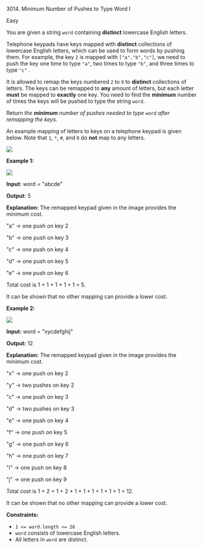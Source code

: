 3014\. Minimum Number of Pushes to Type Word I

Easy

You are given a string `word` containing **distinct** lowercase English letters.

Telephone keypads have keys mapped with **distinct** collections of lowercase English letters, which can be used to form words by pushing them. For example, the key `2` is mapped with `["a","b","c"]`, we need to push the key one time to type `"a"`, two times to type `"b"`, and three times to type `"c"` _._

It is allowed to remap the keys numbered `2` to `9` to **distinct** collections of letters. The keys can be remapped to **any** amount of letters, but each letter **must** be mapped to **exactly** one key. You need to find the **minimum** number of times the keys will be pushed to type the string `word`.

Return _the **minimum** number of pushes needed to type_ `word` _after remapping the keys_.

An example mapping of letters to keys on a telephone keypad is given below. Note that `1`, `*`, `#`, and `0` do **not** map to any letters.

![](https://assets.leetcode.com/uploads/2023/12/26/keypaddesc.png)

**Example 1:**

![](https://assets.leetcode.com/uploads/2023/12/26/keypadv1e1.png)

**Input:** word = "abcde"

**Output:** 5

**Explanation:** The remapped keypad given in the image provides the minimum cost. 

"a" -> one push on key 2 

"b" -> one push on key 3 

"c" -> one push on key 4 

"d" -> one push on key 5 

"e" -> one push on key 6 

Total cost is 1 + 1 + 1 + 1 + 1 = 5. 

It can be shown that no other mapping can provide a lower cost.

**Example 2:**

![](https://assets.leetcode.com/uploads/2023/12/26/keypadv1e2.png)

**Input:** word = "xycdefghij"

**Output:** 12

**Explanation:** The remapped keypad given in the image provides the minimum cost. 

"x" -> one push on key 2 

"y" -> two pushes on key 2 

"c" -> one push on key 3 

"d" -> two pushes on key 3 

"e" -> one push on key 4 

"f" -> one push on key 5 

"g" -> one push on key 6 

"h" -> one push on key 7 

"i" -> one push on key 8 

"j" -> one push on key 9

Total cost is 1 + 2 + 1 + 2 + 1 + 1 + 1 + 1 + 1 + 1 = 12. 

It can be shown that no other mapping can provide a lower cost.

**Constraints:**

*   `1 <= word.length <= 26`
*   `word` consists of lowercase English letters.
*   All letters in `word` are distinct.
